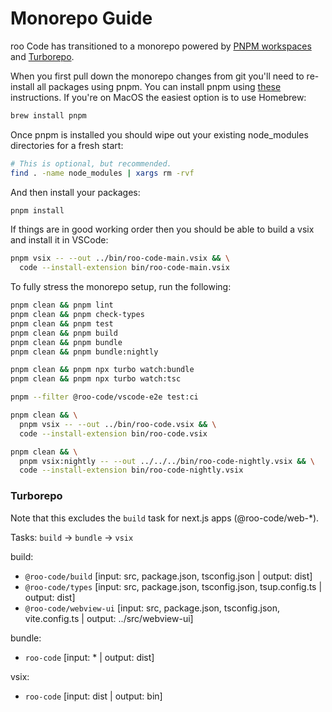 # Monorepo Guide

roo Code has transitioned to a monorepo powered by [PNPM workspaces](https://pnpm.io/workspaces) and [Turborepo](https://turborepo.com).

When you first pull down the monorepo changes from git you'll need to re-install all packages using pnpm. You can install pnpm using [these](https://pnpm.io/installation) instructions. If you're on MacOS the easiest option is to use Homebrew:

```sh
brew install pnpm
```

Once pnpm is installed you should wipe out your existing node_modules directories for a fresh start:

```sh
# This is optional, but recommended.
find . -name node_modules | xargs rm -rvf
```

And then install your packages:

```sh
pnpm install
```

If things are in good working order then you should be able to build a vsix and install it in VSCode:

```sh
pnpm vsix -- --out ../bin/roo-code-main.vsix && \
  code --install-extension bin/roo-code-main.vsix
```

To fully stress the monorepo setup, run the following:

```sh
pnpm clean && pnpm lint
pnpm clean && pnpm check-types
pnpm clean && pnpm test
pnpm clean && pnpm build
pnpm clean && pnpm bundle
pnpm clean && pnpm bundle:nightly

pnpm clean && pnpm npx turbo watch:bundle
pnpm clean && pnpm npx turbo watch:tsc

pnpm --filter @roo-code/vscode-e2e test:ci

pnpm clean && \
  pnpm vsix -- --out ../bin/roo-code.vsix && \
  code --install-extension bin/roo-code.vsix

pnpm clean && \
  pnpm vsix:nightly -- --out ../../../bin/roo-code-nightly.vsix && \
  code --install-extension bin/roo-code-nightly.vsix
```

### Turborepo

Note that this excludes the `build` task for next.js apps (@roo-code/web-\*).

Tasks: `build` -> `bundle` -> `vsix`

build:

- `@roo-code/build` [input: src, package.json, tsconfig.json | output: dist]
- `@roo-code/types` [input: src, package.json, tsconfig.json, tsup.config.ts | output: dist]
- `@roo-code/webview-ui` [input: src, package.json, tsconfig.json, vite.config.ts | output: ../src/webview-ui]

bundle:
- `roo-code` [input: * | output: dist]


vsix:

- `roo-code` [input: dist | output: bin]
